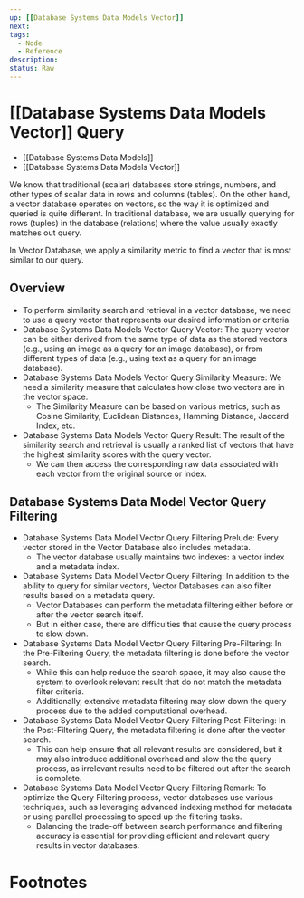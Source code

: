 ```yaml
---
up: [[Database Systems Data Models Vector]]
next:
tags:
  - Node
  - Reference
description:
status: Raw
---
```


# [[Database Systems Data Models Vector]] Query

- [[Database Systems Data Models]]
- [[Database Systems Data Models Vector]]

We know that traditional (scalar) databases store strings, numbers, and other types of scalar data in rows and columns (tables). On the other hand, a vector database operates on vectors, so the way it is optimized and queried is quite different. In traditional database, we are usually querying for rows (tuples) in the database (relations) where the value usually exactly matches out query.

In Vector Database, we apply a similarity metric to find a vector that is most similar to our query.
 
## Overview

- To perform similarity search and retrieval in a vector database, we need to use a query vector that represents our desired information or criteria.
- Database Systems Data Models Vector Query Vector: The query vector can be either derived from the same type of data as the stored vectors (e.g., using an image as a query for an image database), or from different types of data (e.g., using text as a query for an image database).
- Database Systems Data Models Vector Query Similarity Measure: We need a similarity measure that calculates how close two vectors are in the vector space.
    - The Similarity Measure can be based on various metrics, such as Cosine Similarity, Euclidean Distances, Hamming Distance, Jaccard Index, etc.
- Database Systems Data Models Vector Query Result: The result of the similarity search and retrieval is usually a ranked list of vectors that have the highest similarity scores with the query vector.
    - We can then access the corresponding raw data associated with each vector from the original source or index.

## Database Systems Data Model Vector Query Filtering

- Database Systems Data Model Vector Query Filtering Prelude: Every vector stored in the Vector Database also includes metadata.
    - The vector database usually maintains two indexes: a vector index and a metadata index.
- Database Systems Data Model Vector Query Filtering: In addition to the ability to query for similar vectors, Vector Databases can also filter results based on a metadata query.
    - Vector Databases can perform the metadata filtering either before or after the vector search itself.
    - But in either case, there are difficulties that cause the query process to slow down.
- Database Systems Data Model Vector Query Filtering Pre-Filtering: In the Pre-Filtering Query, the metadata filtering is done before the vector search.
    - While this can help reduce the search space, it may also cause the system to overlook relevant result that do not match the metadata filter criteria.
    - Additionally, extensive metadata filtering may slow down the query process due to the added computational overhead.
- Database Systems Data Model Vector Query Filtering Post-Filtering: In the Post-Filtering Query, the metadata filtering is done after the vector search.
    - This can help ensure that all relevant results are considered, but it may also introduce additional overhead and slow the the query process, as irrelevant results need to be filtered out after the search is complete.
- Database Systems Data Model Vector Query Filtering Remark: To optimize the Query Filtering process, vector databases use various techniques, such as leveraging advanced indexing method for metadata or using parallel processing to speed up the filtering tasks.
    - Balancing the trade-off between search performance and filtering accuracy is essential for providing efficient and relevant query results in vector databases.

# Footnotes
